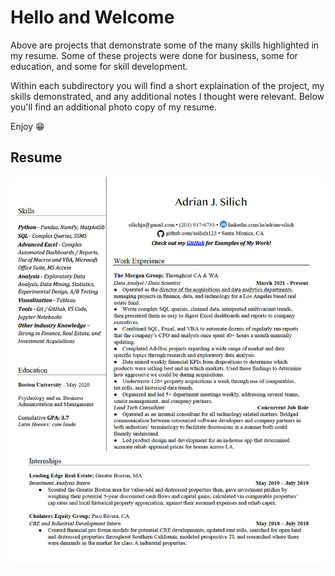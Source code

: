# Hello and Welcome

Above are projects that demonstrate some of the many skills highlighted in my resume. Some of these projects were done for business, some for education, and some for skill development. 

Within each subdirectory you will find a short explaination of the project, my skills demonstrated, and any additional notes I thought were relevant. Below you'll find an additional photo copy of my resume. 

Enjoy :grin: 

## Resume
![alt text](https://github.com/asilich123/Resume_Projects/blob/main/Resume/Silich%20Resume%202022.png?raw=true)